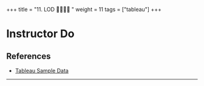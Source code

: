 +++
title = "11. LOD 👩‍🏫🧑‍🏫 "
weight = 11
tags = ["tableau"] 
+++

# Instructor Do

## References

* [Tableau Sample Data](https://public.tableau.com/en-us/s/resources)

- - -
